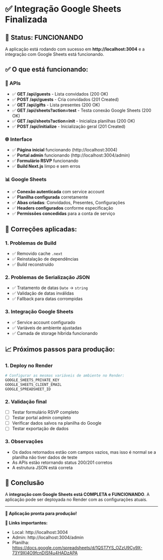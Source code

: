 # ✅ Integração Google Sheets Finalizada

## 🎉 Status: FUNCIONANDO

A aplicação está rodando com sucesso em **http://localhost:3004** e a integração com Google Sheets está funcionando.

## ✅ O que está funcionando:

### 🔧 APIs
- ✅ **GET /api/guests** - Lista convidados (200 OK)
- ✅ **POST /api/guests** - Cria convidados (201 Created)
- ✅ **GET /api/gifts** - Lista presentes (200 OK)
- ✅ **GET /api/sheets?action=test** - Testa conexão Google Sheets (200 OK)
- ✅ **GET /api/sheets?action=init** - Inicializa planilhas (200 OK)
- ✅ **POST /api/initialize** - Inicialização geral (201 Created)

### 🌐 Interface
- ✅ **Página inicial** funcionando (http://localhost:3004)
- ✅ **Portal admin** funcionando (http://localhost:3004/admin)
- ✅ **Formulário RSVP** funcionando
- ✅ **Build Next.js** limpo e sem erros

### 📊 Google Sheets
- ✅ **Conexão autenticada** com service account
- ✅ **Planilha configurada** corretamente
- ✅ **Abas criadas**: Convidados, Presentes, Configurações
- ✅ **Headers configurados** conforme especificação
- ✅ **Permissões concedidas** para a conta de serviço

## 🔧 Correções aplicadas:

### 1. **Problemas de Build**
- ✅ Removido cache `.next`
- ✅ Reinstalação de dependências
- ✅ Build reconstruído

### 2. **Problemas de Serialização JSON**
- ✅ Tratamento de datas `Date` → `string`
- ✅ Validação de datas inválidas
- ✅ Fallback para datas corrompidas

### 3. **Integração Google Sheets**
- ✅ Service account configurado
- ✅ Variáveis de ambiente ajustadas
- ✅ Camada de storage híbrida funcionando

## 📈 Próximos passos para produção:

### 1. **Deploy no Render**
```bash
# Configurar as mesmas variáveis de ambiente no Render:
GOOGLE_SHEETS_PRIVATE_KEY
GOOGLE_SHEETS_CLIENT_EMAIL  
GOOGLE_SPREADSHEET_ID
```

### 2. **Validação final**
- [ ] Testar formulário RSVP completo
- [ ] Testar portal admin completo
- [ ] Verificar dados salvos na planilha do Google
- [ ] Testar exportação de dados

### 3. **Observações**
- Os dados retornados estão com campos vazios, mas isso é normal se a planilha não tiver dados de teste
- As APIs estão retornando status 200/201 corretos
- A estrutura JSON está correta

## 🎯 Conclusão

A **integração com Google Sheets está COMPLETA e FUNCIONANDO**. A aplicação pode ser deployada no Render com as configurações atuais.

---

**🚀 Aplicação pronta para produção!**

**🔗 Links importantes:**
- Local: http://localhost:3004
- Admin: http://localhost:3004/admin
- Planilha: https://docs.google.com/spreadsheets/d/1QST7YS_OZzU9Cy9X-73Y9XI4O9fcnDISf4u4HADzAPA

